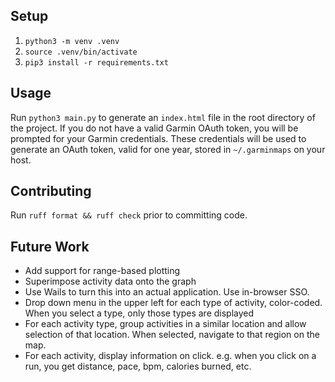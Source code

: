 ## Setup
1. `python3 -m venv .venv`
2. `source .venv/bin/activate`
3. `pip3 install -r requirements.txt`

## Usage
Run `python3 main.py` to generate an `index.html` file in the root directory of the project. If you do not have a valid Garmin OAuth token, you will be prompted for your Garmin credentials. These credentials will be used to generate an OAuth token, valid for one year, stored in `~/.garminmaps` on your host.

## Contributing
Run `ruff format && ruff check` prior to committing code.


## Future Work
- Add support for range-based plotting
- Superimpose activity data onto the graph
- Use Wails to turn this into an actual application. Use in-browser SSO.
- Drop down menu in the upper left for each type of activity, color-coded. When you select a type, only those types are displayed
- For each activity type, group activities in a similar location and allow selection of that location. When selected, navigate to that region on the map.
- For each activity, display information on click. e.g. when you click on a run, you get distance, pace, bpm, calories burned, etc. 
